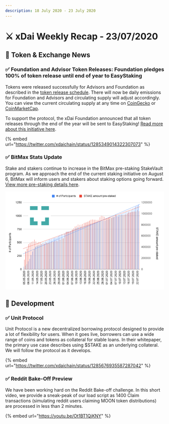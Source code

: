 ```yaml
---
description: 18 July 2020 - 23 July 2020
---
```


# ⚔️ xDai Weekly Recap - 23/07/2020

## &#x20;:satellite: Token & Exchange News

### ✅ Foundation and Advisor Token Releases: Foundation pledges 100% of token release until end of year to EasyStaking

Tokens were released successfully for Advisors and Foundation as described in the [token release schedule](../../../../for-stakers/staking-with-gno-on-the-gnosis-beacon-chain/stake-token/stake-token-distribution/token-release-schedule.md).  There will now be daily emissions for Foundation and Advisors and circulating supply will adjust accordingly. You can view the current circulating supply at any time on [CoinGecko](https://www.coingecko.com/en/coins/xdai-stake) or [CoinMarketCap](https://coinmarketcap.com/currencies/xdai/).

To support the protocol, the xDai Foundation announced that all token releases through the end of the year will be sent to EasyStaking! [Read more about this initiative here](../easystaking-launch-initiative.md).

{% embed url="https://twitter.com/xdaichain/status/1285349014322307073" %}

### ✅ BitMax Stats Update

Stake and stakers continue to increase in the BitMax pre-staking StakeVault program. As we approach the end of the current staking initiative on August 6, BitMax will inform users and stakers about staking options going forward. [View more pre-staking details here](../pre-staking-program.md).

![](<../../../../.gitbook/assets/stake-chart (2).png>)

## :office: Development

### ✅ Unit Protocol

Unit Protocol is a new decentralized borrowing protocol designed to provide a lot of flexibility for users. When it goes live, borrowers can use a wide range of coins and tokens as collateral for stable loans. In their whitepaper, the primary use case describes using $STAKE as an underlying collateral. We will follow the protocol as it develops.

{% embed url="https://twitter.com/xdaichain/status/1285676935587287042" %}

### ✅ Reddit Bake-Off Preview

We have been working hard on the Reddit Bake-off challenge. In this short video, we provide a sneak-peak of our load script as 1400 Claim transactions (simulating reddit users claiming MOON token distributions) are processed in less than 2 minutes.

{% embed url="https://youtu.be/Ot1BT1QjKNY" %}
